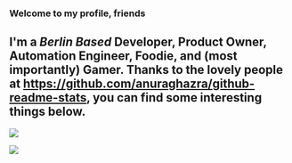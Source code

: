 ### Welcome to my profile, friends

I'm a _Berlin Based_ Developer, Product Owner, Automation Engineer, Foodie, and (most importantly) Gamer.  Thanks to the lovely people at https://github.com/anuraghazra/github-readme-stats, you can find some interesting things below.
-
![](https://github-readme-stats.vercel.app/api?username=ellman121&count_private=true&show_icons=true)

![](https://github-readme-stats.vercel.app/api/top-langs/?username=ellman121&card_width=600)
